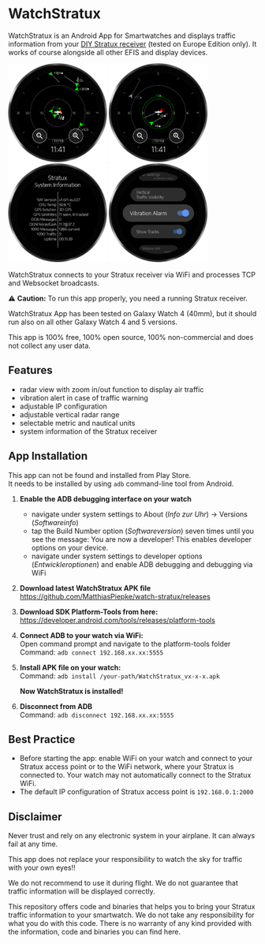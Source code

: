 # WatchStratux
WatchStratux is an Android App for Smartwatches and displays traffic information from your [DIY Stratux receiver](https://github.com/b3nn0/stratux) (tested on Europe Edition only). It works of course alongside all other EFIS and display devices.

<img src="screenshots/screenshot_2.png" alt="drawing" width="200"/> <img src="screenshots/screenshot_1.png" alt="drawing" width="200"/> <img src="screenshots/screenshot_4.png" alt="drawing" width="200"/> <img src="screenshots/screenshot_3.png" alt="drawing" width="200"/>

WatchStratux connects to your Stratux receiver via WiFi and processes TCP and Websocket broadcasts.

:warning: **Caution:** To run this app properly, you need a running Stratux receiver.

WatchStratux App has been tested on Galaxy Watch 4 (40mm), but it should run also on all other Galaxy Watch 4 and 5 versions.

This app is 100% free, 100% open source, 100% non-commercial and does not collect any user data.

## Features
 * radar view with zoom in/out function to display air traffic
 * vibration alert in case of traffic warning
 * adjustable IP configuration
 * adjustable vertical radar range
 * selectable metric and nautical units
 * system information of the Stratux receiver

## App Installation
This app can not be found and installed from Play Store.  
It needs to be installed by using `adb` command-line tool from Android.

1. **Enable the ADB debugging interface on your watch**
	* navigate under system settings to About (*Info zur Uhr*) -> Versions (*Softwareinfo*)
	* tap the Build Number option (*Softwareversion*) seven times until you see the message: You are now a developer! This enables developer options on your device.
	* navigate under system settings to developer options (*Entwickleroptionen*) and enable ADB debugging and debugging via WiFi

1. **Download latest WatchStratux APK file**  
   https://github.com/MatthiasPiepke/watch-stratux/releases

1. **Download SDK Platform-Tools from here:**  
   https://developer.android.com/tools/releases/platform-tools

1. **Connect ADB to your watch via WiFi:**  
   Open command prompt and navigate to the platform-tools folder  
   Command: `adb connect 192.168.xx.xx:5555`

1. **Install APK file on your watch:**  
   Command: `adb install /your-path/WatchStratux_vx-x-x.apk`

   **Now WatchStratux is installed!**  

1. **Disconnect from ADB**  
   Command: `adb disconnect 192.168.xx.xx:5555`

## Best Practice
 * Before starting the app: enable WiFi on your watch and connect to your Stratux access point or to the WiFi network, where your Stratux is connected to. Your watch may not automatically connect to the Stratux WiFi.
 * The default IP configuration of Stratux access point is `192.168.0.1:2000`
 
## Disclaimer
Never trust and rely on any electronic system in your airplane. It can always fail at any time.

This app does not replace your responsibility to watch the sky for traffic with your own eyes!!

We do not recommend to use it during flight. We do not guarantee that traffic information will be displayed correctly.

This repository offers code and binaries that helps you to bring your Stratux traffic information to your smartwatch. We do not take any responsibility for what you do with this code. There is no warranty of any kind provided with the information, code and binaries you can find here.